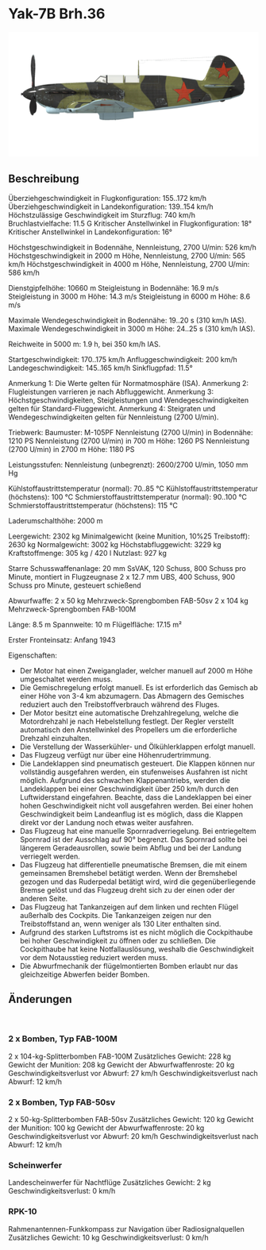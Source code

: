 # Yak-7B Brh.36

![yak7bs36](../images/yak7bs36.png)

## Beschreibung

Überziehgeschwindigkeit in Flugkonfiguration: 155..172 km/h
Überziehgeschwindigkeit in Landekonfiguration: 139..154 km/h
Höchstzulässige Geschwindigkeit im Sturzflug: 740 km/h
Bruchlastvielfache: 11.5 G
Kritischer Anstellwinkel in Flugkonfiguration: 18°
Kritischer Anstellwinkel in Landekonfiguration: 16°

Höchstgeschwindigkeit in Bodennähe, Nennleistung, 2700 U/min: 526 km/h
Höchstgeschwindigkeit in 2000 m Höhe, Nennleistung, 2700 U/min: 565 km/h
Höchstgeschwindigkeit in 4000 m Höhe, Nennleistung, 2700 U/min: 586 km/h

Dienstgipfelhöhe: 10660 m
Steigleistung in Bodennähe: 16.9 m/s
Steigleistung in 3000 m Höhe: 14.3 m/s
Steigleistung in 6000 m Höhe: 8.6 m/s

Maximale Wendegeschwindigkeit in Bodennähe: 19..20 s (310 km/h IAS).
Maximale Wendegeschwindigkeit in 3000 m Höhe: 24..25 s (310 km/h IAS).

Reichweite in 5000 m: 1.9 h, bei 350 km/h IAS.

Startgeschwindigkeit: 170..175 km/h
Anfluggeschwindigkeit: 200 km/h
Landegeschwindigkeit: 145..165 km/h
Sinkflugpfad: 11.5°

Anmerkung 1: Die Werte gelten für Normatmosphäre (ISA).
Anmerkung 2: Flugleistungen varrieren je nach Abfluggewicht.
Anmerkung 3: Höchstgeschwindigkeiten, Steigleistungen und Wendegeschwindigkeiten gelten für Standard-Fluggewicht.
Anmerkung 4: Steigraten und Wendegeschwindigkeiten gelten für Nennleistung (2700 U/min).

Triebwerk:
Baumuster: M-105PF
Nennleistung (2700 U/min) in Bodennähe: 1210 PS
Nennleistung (2700 U/min) in 700 m Höhe: 1260 PS
Nennleistung (2700 U/min) in 2700 m Höhe: 1180 PS

Leistungsstufen:
Nennleistung (unbegrenzt): 2600/2700 U/min, 1050 mm Hg

Kühlstoffaustrittstemperatur (normal): 70..85 °C
Kühlstoffaustrittstemperatur (höchstens): 100 °C
Schmierstoffaustrittstemperatur (normal): 90..100 °C
Schmierstoffaustrittstemperatur (höchstens): 115 °C

Laderumschalthöhe: 2000 m

Leergewicht: 2302 kg
Minimalgewicht (keine Munition, 10%25 Treibstoff): 2630 kg
Normalgewicht: 3002 kg
Höchstabfluggewicht: 3229 kg
Kraftstoffmenge: 305 kg / 420 l
Nutzlast: 927 kg

Starre Schusswaffenanlage:
20 mm SsVAK, 120 Schuss, 800 Schuss pro Minute, montiert in Flugzeugnase
2 x 12.7 mm UBS, 400 Schuss, 900 Schuss pro Minute, gesteuert schießend

Abwurfwaffe:
2 x 50 kg Mehrzweck-Sprengbomben FAB-50sv
2 x 104 kg Mehrzweck-Sprengbomben FAB-100M

Länge: 8.5 m
Spannweite: 10 m
Flügelfläche: 17.15 m²

Erster Fronteinsatz: Anfang 1943

Eigenschaften:
- Der Motor hat einen Zweiganglader, welcher manuell auf 2000 m Höhe umgeschaltet werden muss.
- Die Gemischregelung erfolgt manuell. Es ist erforderlich das Gemisch ab einer Höhe von 3-4 km abzumagern. Das Abmagern des Gemisches reduziert auch den Treibstoffverbrauch während des Fluges.
- Der Motor besitzt eine automatische Drehzahlregelung, welche die Motordrehzahl je nach Hebelstellung festlegt. Der Regler verstellt automatisch den Anstellwinkel des Propellers um die erforderliche Drehzahl einzuhalten.
- Die Verstellung der Wasserkühler- und Ölkühlerklappen erfolgt manuell.
- Das Flugzeug verfügt nur über eine Höhenrudertrimmung.
- Die Landeklappen sind pneumatisch gesteuert. Die Klappen können nur vollständig ausgefahren werden, ein stufenweises Ausfahren ist nicht möglich. Aufgrund des schwachen Klappenantriebs, werden die Landeklappen bei einer Geschwindigkeit über 250 km/h durch den Luftwiderstand eingefahren. Beachte, dass die Landeklappen bei einer hohen Geschwindigkeit nicht voll ausgefahren werden. Bei einer hohen Geschwindigkeit beim Landeanflug ist es möglich, dass die Klappen direkt vor der Landung noch etwas weiter ausfahren.
- Das Flugzeug hat eine manuelle Spornradverriegelung. Bei entriegeltem Spornrad ist der Ausschlag auf 90° begrenzt. Das Spornrad sollte bei längerem Geradeausrollen, sowie beim Abflug und bei der Landung verriegelt werden.
- Das Flugzeug hat differentielle pneumatische Bremsen, die mit einem gemeinsamen Bremshebel betätigt werden. Wenn der Bremshebel gezogen und das Ruderpedal betätigt wird, wird die gegenüberliegende Bremse gelöst und das Flugzeug dreht sich zu der einen oder der anderen Seite.
- Das Flugzeug hat Tankanzeigen auf dem linken und rechten Flügel außerhalb des Cockpits. Die Tankanzeigen zeigen nur den Treibstoffstand an, wenn weniger als 130 Liter enthalten sind.
- Aufgrund des starken Luftstroms ist es nicht möglich die Cockpithaube bei hoher Geschwindigkeit zu öffnen oder zu schließen. Die Cockpithaube hat keine Notfallauslösung, weshalb die Geschwindigkeit vor dem Notausstieg reduziert werden muss.
- Die Abwurfmechanik der flügelmontierten Bomben erlaubt nur das gleichzeitige Abwerfen beider Bomben.

## Änderungen
﻿


### 2 x Bomben, Typ FAB-100M

2 x 104-kg-Splitterbomben FAB-100M
Zusätzliches Gewicht: 228 kg
Gewicht der Munition: 208 kg
Gewicht der Abwurfwaffenroste: 20 kg
Geschwindigkeitsverlust vor Abwurf: 27 km/h
Geschwindigkeitsverlust nach Abwurf: 12 km/h﻿


### 2 x Bomben, Typ FAB-50sv

2 x 50-kg-Splitterbomben FAB-50sv
Zusätzliches Gewicht: 120 kg
Gewicht der Munition: 100 kg
Gewicht der Abwurfwaffenroste: 20 kg
Geschwindigkeitsverlust vor Abwurf: 20 km/h
Geschwindigkeitsverlust nach Abwurf: 12 km/h﻿

### Scheinwerfer

Landescheinwerfer für Nachtflüge
Zusätzliches Gewicht: 2 kg
Geschwindigkeitsverlust: 0 km/h﻿


### RPK-10

Rahmenantennen-Funkkompass zur Navigation über Radiosignalquellen
Zusätzliches Gewicht: 10 kg
Geschwindigkeitsverlust: 0 km/h